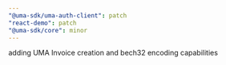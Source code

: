 ```yaml
---
"@uma-sdk/uma-auth-client": patch
"react-demo": patch
"@uma-sdk/core": minor
---
```

adding UMA Invoice creation and bech32 encoding capabilities
